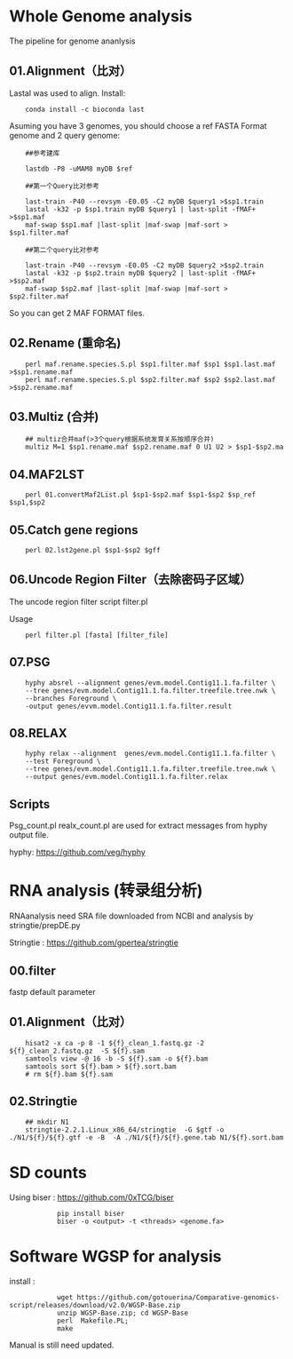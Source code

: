 # Whole Genome analysis

The pipeline for genome ananlysis

## 01.Alignment（比对）

Lastal was used to align. Install:

        conda install -c bioconda last
        
Asuming you have 3 genomes, you should choose a ref FASTA Format genome and 2 query genome:

        ##参考建库
        
        lastdb -P8 -uMAM8 myDB $ref
        
        ##第一个Query比对参考
        
        last-train -P40 --revsym -E0.05 -C2 myDB $query1 >$sp1.train
        lastal -k32 -p $sp1.train myDB $query1 | last-split -fMAF+ >$sp1.maf
        maf-swap $sp1.maf |last-split |maf-swap |maf-sort > $sp1.filter.maf
        
        ##第二个query比对参考
        
        last-train -P40 --revsym -E0.05 -C2 myDB $query2 >$sp2.train
        lastal -k32 -p $sp2.train myDB $query2 | last-split -fMAF+ >$sp2.maf
        maf-swap $sp2.maf |last-split |maf-swap |maf-sort > $sp2.filter.maf
        
So you can get 2 MAF FORMAT files.

## 02.Rename (重命名)
        
        perl maf.rename.species.S.pl $sp1.filter.maf $sp1 $sp1.last.maf >$sp1.rename.maf
        perl maf.rename.species.S.pl $sp2.filter.maf $sp2 $sp2.last.maf >$sp2.rename.maf
               
## 03.Multiz (合并)

        ## multiz合并maf(>3个query根据系统发育关系按顺序合并)
        multiz M=1 $sp1.rename.maf $sp2.rename.maf 0 U1 U2 > $sp1-$sp2.ma        

## 04.MAF2LST

        perl 01.convertMaf2List.pl $sp1-$sp2.maf $sp1-$sp2 $sp_ref $sp1,$sp2

## 05.Catch gene regions

        perl 02.lst2gene.pl $sp1-$sp2 $gff

## 06.Uncode Region Filter（去除密码子区域）
The uncode region filter script filter.pl

Usage 

        perl filter.pl [fasta] [filter_file]

## 07.PSG
        hyphy absrel --alignment genes/evm.model.Contig11.1.fa.filter \
        --tree genes/evm.model.Contig11.1.fa.filter.treefile.tree.nwk \
        --branches Foreground \
        -output genes/evvm.model.Contig11.1.fa.filter.result
## 08.RELAX
        hyphy relax --alignment  genes/evm.model.Contig11.1.fa.filter \
        --test Foreground \
        --tree genes/evm.model.Contig11.1.fa.filter.treefile.tree.nwk \
        --output genes/evm.model.Contig11.1.fa.filter.relax

## Scripts
Psg_count.pl realx_count.pl are used for extract messages from hyphy output file.

hyphy: https://github.com/veg/hyphy

 #  RNA analysis (转录组分析)
 
 RNAanalysis need SRA file downloaded from NCBI and analysis by stringtie/prepDE.py
 
 Stringtie : https://github.com/gpertea/stringtie
 
 ## 00.filter
 fastp default parameter
 ## 01.Alignment（比对）

        hisat2 -x ca -p 8 -1 ${f}_clean_1.fastq.gz -2 ${f}_clean_2.fastq.gz  -S ${f}.sam
        samtools view -@ 16 -b -S ${f}.sam -o ${f}.bam
        samtools sort ${f}.bam > ${f}.sort.bam
        # rm ${f}.bam ${f}.sam 
                 
 ## 02.Stringtie

        ## mkdir N1
        stringtie-2.2.1.Linux_x86_64/stringtie  -G $gtf -o ./N1/${f}/${f}.gtf -e -B  -A ./N1/${f}/${f}.gene.tab N1/${f}.sort.bam

# SD counts

Using biser : https://github.com/0xTCG/biser

                pip install biser
                biser -o <output> -t <threads> <genome.fa>

# Software WGSP for analysis

install :

                wget https://github.com/gotouerina/Comparative-genomics-script/releases/download/v2.0/WGSP-Base.zip
                unzip WGSP-Base.zip; cd WGSP-Base
                perl  Makefile.PL;
                make

Manual is still need updated.
